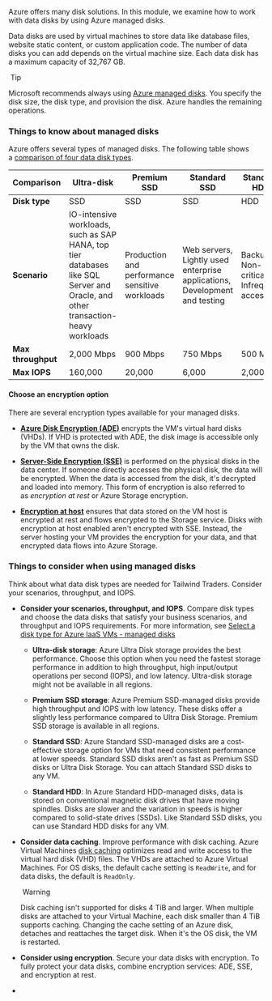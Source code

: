 
Azure offers many disk solutions. In this module, we examine how to work with data disks by using Azure managed disks.

Data disks are used by virtual machines to store data like database files, website static content, or custom application code. The number of data disks you can add depends on the virtual machine size. Each data disk has a maximum capacity of 32,767 GB.

 Tip

Microsoft recommends always using [Azure managed disks](https://learn.microsoft.com/en-us/azure/virtual-machines/managed-disks-overview). You specify the disk size, the disk type, and provision the disk. Azure handles the remaining operations.

### Things to know about managed disks

Azure offers several types of managed disks. The following table shows a [comparison of four data disk types](https://learn.microsoft.com/en-us/azure/storage/common/nfs-comparison).

|Comparison|Ultra-disk|Premium SSD|Standard SSD|Standard HDD|
|---|---|---|---|---|
|**Disk type**|SSD|SSD|SSD|HDD|
|**Scenario**|IO-intensive workloads, such as SAP HANA, top tier databases like SQL Server and Oracle, and other transaction-heavy workloads|Production and performance sensitive workloads|Web servers, Lightly used enterprise applications, Development and testing|Backup, Non-critical, Infrequent access|
|**Max throughput**|2,000 Mbps|900 Mbps|750 Mbps|500 Mbps|
|**Max IOPS**|160,000|20,000|6,000|2,000|

#### Choose an encryption option

There are several encryption types available for your managed disks.

- **[Azure Disk Encryption (ADE)](https://learn.microsoft.com/en-us/azure/virtual-machines/linux/disk-encryption-overview)** encrypts the VM's virtual hard disks (VHDs). If VHD is protected with ADE, the disk image is accessible only by the VM that owns the disk.
    
- **[Server-Side Encryption (SSE)](https://learn.microsoft.com/en-us/azure/virtual-machines/disk-encryption)** is performed on the physical disks in the data center. If someone directly accesses the physical disk, the data will be encrypted. When the data is accessed from the disk, it's decrypted and loaded into memory. This form of encryption is also referred to as _encryption at rest_ or Azure Storage encryption.
    
- **[Encryption at host](https://learn.microsoft.com/en-us/azure/virtual-machines/disk-encryption)** ensures that data stored on the VM host is encrypted at rest and flows encrypted to the Storage service. Disks with encryption at host enabled aren't encrypted with SSE. Instead, the server hosting your VM provides the encryption for your data, and that encrypted data flows into Azure Storage.
    

### Things to consider when using managed disks

Think about what data disk types are needed for Tailwind Traders. Consider your scenarios, throughput, and IOPS.

- **Consider your scenarios, throughput, and IOPS**. Compare disk types and choose the data disks that satisfy your business scenarios, and throughput and IOPS requirements. For more information, see [Select a disk type for Azure IaaS VMs - managed disks](https://learn.microsoft.com/en-us/azure/virtual-machines/disks-types)
    
    - **Ultra-disk storage**: Azure Ultra Disk storage provides the best performance. Choose this option when you need the fastest storage performance in addition to high throughput, high input/output operations per second (IOPS), and low latency. Ultra-disk storage might not be available in all regions.
        
    - **Premium SSD storage**: Azure Premium SSD-managed disks provide high throughput and IOPS with low latency. These disks offer a slightly less performance compared to Ultra Disk Storage. Premium SSD storage is available in all regions.
        
    - **Standard SSD**: Azure Standard SSD-managed disks are a cost-effective storage option for VMs that need consistent performance at lower speeds. Standard SSD disks aren't as fast as Premium SSD disks or Ultra Disk Storage. You can attach Standard SSD disks to any VM.
        
    - **Standard HDD**: In Azure Standard HDD-managed disks, data is stored on conventional magnetic disk drives that have moving spindles. Disks are slower and the variation in speeds is higher compared to solid-state drives (SSDs). Like Standard SSD disks, you can use Standard HDD disks for any VM.
        
- **Consider data caching**. Improve performance with disk caching. Azure Virtual Machines [disk caching](https://learn.microsoft.com/en-us/azure/virtual-machines/premium-storage-performance#disk-caching) optimizes read and write access to the virtual hard disk (VHD) files. The VHDs are attached to Azure Virtual Machines. For OS disks, the default cache setting is `ReadWrite`, and for data disks, the default is `ReadOnly`.
    
     Warning
    
    Disk caching isn't supported for disks 4 TiB and larger. When multiple disks are attached to your Virtual Machine, each disk smaller than 4 TiB supports caching. Changing the cache setting of an Azure disk, detaches and reattaches the target disk. When it's the OS disk, the VM is restarted.
    
- **Consider using encryption**. Secure your data disks with encryption. To fully protect your data disks, combine encryption services: ADE, SSE, and encryption at rest.
- 